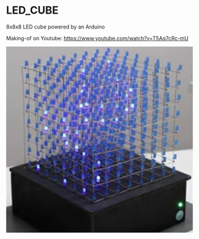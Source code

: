 # LED_CUBE

8x8x8 LED cube powered by an Arduino

Making-of on Youtube: https://www.youtube.com/watch?v=T5Aq7cRc-mU

![8x8x8 LED cube sample](photo.jpg)
